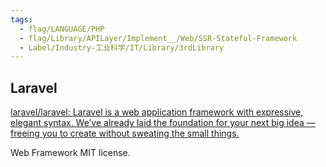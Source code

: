 ```yaml
---
tags:
  - flag/LANGUAGE/PHP
  - flag/Library/APILayer/Implement__/Web/SSR-Stateful-Framework
  - Label/Industry-工业科学/IT/Library/3rdLibrary
---
```


## Laravel

[laravel/laravel: Laravel is a web application framework with expressive, elegant syntax. We’ve already laid the foundation for your next big idea — freeing you to create without sweating the small things.](https://github.com/laravel/laravel)


Web Framework
MIT license.